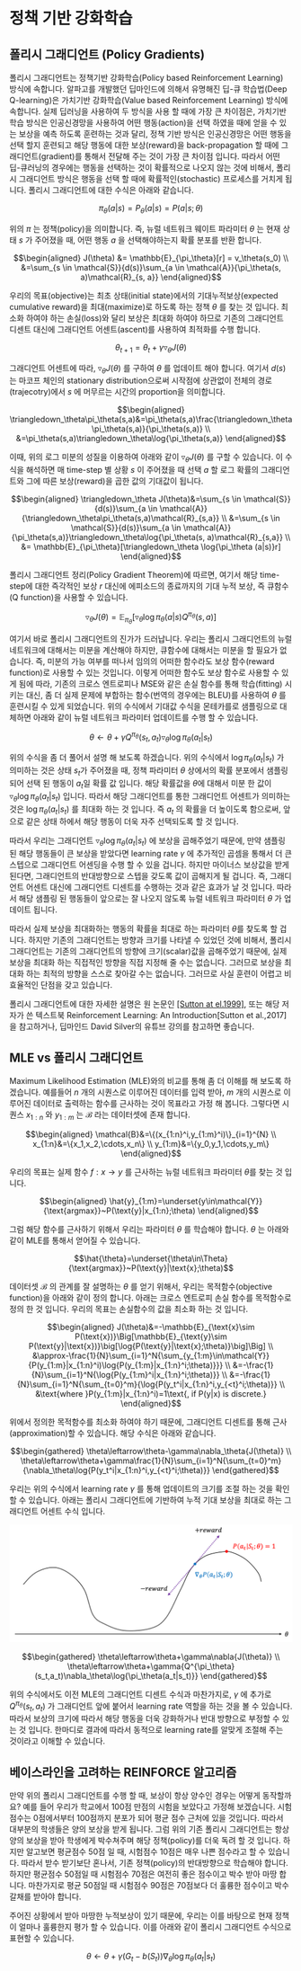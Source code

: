 # 정책 기반 강화학습

## 폴리시 그래디언트 (Policy Gradients)

폴리시 그래디언트는 정책기반 강화학습(Policy based Reinforcement Learning) 방식에 속합니다. 알파고를 개발했던 딥마인드에 의해서 유명해진 딥-큐 학습법(Deep Q-learning)은 가치기반 강화학습(Value based Reinforcement Learning) 방식에 속합니다. 실제 딥러닝을 사용하여 두 방식을 사용 할 때에 가장 큰 차이점은, 가치기반 학습 방식은 인공신경망을 사용하여 어떤 행동(action)을 선택 하였을 때에 얻을 수 있는 보상을 예측 하도록 훈련하는 것과 달리, 정책 기반 방식은 인공신경망은 어떤 행동을 선택 할지 훈련되고 해당 행동에 대한 보상(reward)을 back-propagation 할 때에 그래디언트(gradient)를 통해서 전달해 주는 것이 가장 큰 차이점 입니다. 따라서 어떤 딥-큐러닝의 경우에는 행동을 선택하는 것이 확률적으로 나오지 않는 것에 비해서, 폴리시 그래디언트 방식은 행동을 선택 할 때에 확률적인(stochastic) 프로세스를 거치게 됩니다. 폴리시 그래디언트에 대한 수식은 아래와 같습니다.

$$\pi_\theta(a|s) = P_\theta(a|s) = P(a|s; \theta)$$

위의 $\pi$ 는 정책(policy)을 의미합니다. 즉, 뉴럴 네트워크 웨이트 파라미터 $\theta$ 는 현재 상태 $s$ 가 주어졌을 때, 어떤 행동 $a$ 을 선택해야하는지 확률 분포를 반환 합니다.

$$\begin{aligned}
J(\theta) &= \mathbb{E}_{\pi_\theta}[r] = v_\theta(s_0) \\
&=\sum_{s \in \mathcal{S}}{d(s)}\sum_{a \in \mathcal{A}}{\pi_\theta(s, a)\mathcal{R}_{s, a}}
\end{aligned}$$

우리의 목표(objective)는 최초 상태(initial state)에서의 기대누적보상(expected cumulative reward)을 최대(maximize)로 하도록 하는 정책 $\theta$ 를 찾는 것 입니다. 최소화 하여야 하는 손실(loss)와 달리 보상은 최대화 하여야 하므로 기존의 그래디언트 디센트 대신에 그래디언트 어센트(ascent)를 사용하여 최적화를 수행 합니다.

$$\theta_{t+1}=\theta_t+\gamma\triangledown_\theta J(\theta)$$

그래디언트 어센트에 따라, $\triangledown_\theta J(\theta)$ 를 구하여 $\theta$ 를 업데이트 해야 합니다. <comment> 여기서 $d(s)$ 는 마코프 체인의 stationary distribution으로써 시작점에 상관없이 전체의 경로(trajecotry)에서 $s$ 에 머무르는 시간의 proportion을 의미합니다. </comment>

$$\begin{aligned}
\triangledown_\theta\pi_\theta(s,a)&=\pi_\theta(s,a)\frac{\triangledown_\theta\pi_\theta(s,a)}{\pi_\theta(s,a)} \\
&=\pi_\theta(s,a)\triangledown_\theta\log{\pi_\theta(s,a)}
\end{aligned}$$

이때, 위의 로그 미분의 성질을 이용하여 아래와 같이 $\triangledown_\theta J(\theta)$ 를 구할 수 있습니다. 이 수식을 해석하면 매 time-step 별 상황 $s$ 이 주어졌을 때 선택 $a$ 할 로그 확률의 그래디언트와 그에 따른 보상(reward)을 곱한 값의 기대값이 됩니다.

$$\begin{aligned}
\triangledown_\theta J(\theta)&=\sum_{s \in \mathcal{S}}{d(s)}\sum_{a \in \mathcal{A}}{\triangledown_\theta\pi_\theta(s,a)\mathcal{R}_{s,a}}  \\
&=\sum_{s \in \mathcal{S}}{d(s)}\sum_{a \in \mathcal{A}}{\pi_\theta(s,a)}\triangledown_\theta\log{\pi_\theta(s, a)\mathcal{R}_{s,a}} \\
&= \mathbb{E}_{\pi_\theta}[\triangledown_\theta \log{\pi_\theta (a|s)}r]
\end{aligned}$$

폴리시 그래디언트 정리(Policy Gradient Theorem)에 따르면, 여기서 해당 time-step에 대한 즉각적인 보상 $r$ 대신에 에피소드의 종료까지의 기대 누적 보상, 즉 큐함수(Q function)을 사용할 수 있습니다.

$$\triangledown_\theta J(\theta) = \mathbb{E}_{\pi_\theta}[\triangledown_\theta \log{\pi_\theta (a|s)}Q^{\pi_\theta}(s,a)]$$

여기서 바로 폴리시 그래디언트의 진가가 드러납니다. 우리는 폴리시 그래디언트의 뉴럴 네트워크에 대해서는 미분을 계산해야 하지만, 큐함수에 대해서는 미분을 할 필요가 없습니다. 즉, 미분의 가능 여부를 떠나서 임의의 어떠한 함수라도 보상 함수(reward function)로 사용할 수 있는 것입니다. 이렇게 어떠한 함수도 보상 함수로 사용할 수 있게 됨에 따라, 기존의 크로스 엔트로피나 MSE와 같은 손실 함수를 통해 학습(fitting) 시키는 대신, 좀 더 실제 문제에 부합하는 함수(번역의 경우에는 BLEU)를 사용하여 $\theta$ 를 훈련시킬 수 있게 되었습니다. 위의 수식에서 기대값 수식을 몬테카를로 샘플링으로 대체하면 아래와 같이 뉴럴 네트워크 파라미터 업데이트를 수행 할 수 있습니다.

$$\theta \leftarrow \theta + \gamma Q^{\pi_\theta}(s_t,a_t)\triangledown_\theta\log{\pi_\theta(a_t|s_t)}$$

위의 수식을 좀 더 풀어서 설명 해 보도록 하겠습니다. 위의 수식에서 $\log{\pi_\theta(a_t|s_t)}$ 가 의미하는 것은 상태 $s_t$가 주어졌을 때, 정책 파라미터 $\theta$ 상에서의 확률 분포에서 샘플링 되어 선택 된 행동이 $a_t$일 확률 값 입니다. 해당 확률값을 $\theta$에 대해서 미분 한 값이 $\triangledown_\theta\log{\pi_\theta(a_t|s_t)}$ 입니다. 따라서 해당 그래디언트를 통한 그래디언트 어센트가 의미하는 것은 $\log{\pi_\theta(a_t|s_t)}$ 를 최대화 하는 것 입니다. 즉 $a_t$ 의 확률을 더 높이도록 함으로써, 앞으로 같은 상태 하에서 해당 행동이 더욱 자주 선택되도록 할 것 입니다.

따라서 우리는 그래디언트 $\triangledown_\theta\log{\pi_\theta(a_t|s_t)}$ 에 보상을 곱해주었기 때문에, 만약 샘플링 된 해당 행동들이 큰 보상을 받았다면 learning rate $\gamma$ 에 추가적인 곱셈을 통해서 더 큰 스텝으로 그래디언트 어센딩을 수행 할 수 있을 겁니다. 하지만 마이너스 보상값을 받게 된다면, 그래디언트의 반대방향으로 스텝을 갖도록 값이 곱해지게 될 겁니다. 즉, 그래디언트 어센트 대신에 그래디언트 디센트를 수행하는 것과 같은 효과가 날 것 입니다. 따라서 해당 샘플링 된 행동들이 앞으로는 잘 나오지 않도록 뉴럴 네트워크 파라미터 $\theta$ 가 업데이트 됩니다.

따라서 실제 보상을 최대화하는 행동의 확률을 최대로 하는 파라미터 $\theta$를 찾도록 할 겁니다. 하지만 기존의 그래디언트는 방향과 크기를 나타낼 수 있었던 것에 비해서, 폴리시 그래디언트는 기존의 그래디언트의 방향에 크기(scalar)값을 곱해주었기 때문에, 실제 보상을 최대화 하는 직접적인 방향을 직접 지정해 줄 수는 없습니다. 그러므로 보상을 최대화 하는 최적의 방향을 스스로 찾아갈 수는 없습니다. 그러므로 사실 훈련이 어렵고 비효율적인 단점을 갖고 있습니다.

<!--
![손실 함수를 최소화 하기 위한 그래디언트 디센트 vs 샘플링을 통한 보상의 최대화를 위한 그래디언트 어센트](../assets/12-03-01.png)
-->

폴리시 그래디언트에 대한 자세한 설명은 원 논문인 [[Sutton at el.1999]](https://papers.nips.cc/paper/1713-policy-gradient-methods-for-reinforcement-learning-with-function-approximation.pdf), 또는 해당 저자가 쓴 텍스트북 Reinforcement Learning: An Introduction[Sutton et al.,2017]을 참고하거나, 딥마인드 David Silver의 유튜브 강의를 참고하면 좋습니다.

## MLE vs 폴리시 그래디언트

Maximum Likelihood Estimation (MLE)와의 비교를 통해 좀 더 이해를 해 보도록 하겠습니다. 예를들어 $n$ 개의 시퀀스로 이루어진 데이터를 입력 받아, $m$ 개의 시퀀스로 이루어진 데이터로 출력하는 함수를 근사하는 것이 목표라고 가정 해 봅니다. 그렇다면 시퀀스 $x_{1:n}$ 와 $y_{1:m}$ 는 $\mathcal{B}$ 라는 데이터셋에 존재 합니다.

$$\begin{aligned}
\mathcal{B}&=\{(x_{1:n}^i,y_{1:m}^i)\}_{i=1}^{N} \\
x_{1:n}&=\{x_1,x_2,\cdots,x_n\} \\
y_{1:m}&=\{y_0,y_1,\cdots,y_m\}
\end{aligned}$$

우리의 목표는 실제 함수 $f:x\rightarrow y$ 를 근사하는 뉴럴 네트워크 파라미터 $\theta$를 찾는 것 입니다.

$$\begin{aligned}
\hat{y}_{1:m}=\underset{y\in\mathcal{Y}}{\text{argmax}}~P(\text{y}|x_{1:n};\theta)
\end{aligned}$$

그럼 해당 함수를 근사하기 위해서 우리는 파라미터 $\theta$ 를 학습해야 합니다. $\theta$ 는 아래와 같이 MLE를 통해서 얻어질 수 있습니다.

$$\hat{\theta}=\underset{\theta\in\Theta}{\text{argmax}}~P(\text{y}|\text{x};\theta)$$

데이터셋 $\mathcal{B}$ 의 관계를 잘 설명하는 $\theta$ 를 얻기 위해서, 우리는 목적함수(objective function)을 아래와 같이 정의 합니다. 아래는 크로스 엔트로피 손실 함수를 목적함수로 정의 한 것 입니다. 우리의 목표는 손실함수의 값을 최소화 하는 것 입니다.

$$\begin{aligned}
J(\theta)&=-\mathbb{E}_{\text{x}\sim P(\text{x})}\Big[\mathbb{E}_{\text{y}\sim P(\text{y}|\text{x})}\big[\log{P(\text{y}|\text{x};\theta)}\big]\Big] \\
&\approx-\frac{1}{N}\sum_{i=1}^N{\sum_{y_{1:m}\in\mathcal{Y}}{P(y_{1:m}|x_{1:n}^i)\log{P(y_{1:m}|x_{1:n}^i;\theta)}}} \\
&=-\frac{1}{N}\sum_{i=1}^N{\log{P(y_{1:m}^i|x_{1:n}^i;\theta)}} \\
&=-\frac{1}{N}\sum_{i=1}^N{\sum_{t=0}^m}{\log{P(y_t^i|x_{1:n}^i,y_{<t}^i;\theta)}} \\
&\text{where }P(y_{1:m}|x_{1:n}^i)=1\text{, if P(y|x) is discrete.}
\end{aligned}$$

위에서 정의한 목적함수를 최소화 하여야 하기 때문에, 그래디언트 디센트를 통해 근사(approximation)할 수 있습니다. 해당 수식은 아래와 같습니다.

$$\begin{gathered}
\theta\leftarrow\theta-\gamma\nabla_\theta{J(\theta)} \\
\theta\leftarrow\theta+\gamma\frac{1}{N}\sum_{i=1}^N{\sum_{t=0}^m}{\nabla_\theta\log{P(y_t^i|x_{1:n}^i,y_{<t}^i;\theta)}}
\end{gathered}$$

우리는 위의 수식에서 learning rate $\gamma$ 를 통해 업데이트의 크기를 조절 하는 것을 확인할 수 있습니다. 아래는 폴리시 그래디언트에 기반하여 누적 기대 보상을 최대로 하는 그래디언트 어센트 수식 입니다.

![폴리시 그래디언트는 샘플링 확률을 최대화 하는 방향으로 그래디언트를 구합니다.](../assets/12-03-02.png)

$$\begin{gathered}
\theta\leftarrow\theta+\gamma\nabla{J(\theta)} \\
\theta\leftarrow\theta+\gamma{Q^{\pi_\theta}(s_t,a_t)\nabla_\theta\log{\pi_\theta(a_t|s_t)}}
\end{gathered}$$

위의 수식에서도 이전 MLE의 그래디언트 디센트 수식과 마찬가지로, $\gamma$ 에 추가로 $Q^{\pi_\theta}(s_t,a_t)$ 가 그래디언트 앞에 붙어서 learning rate 역할을 하는 것을 볼 수 있습니다. 따라서 보상의 크기에 따라서 해당 행동을 더욱 강화하거나 반대 방향으로 부정할 수 있는 것 입니다. 한마디로 결과에 따라서 동적으로 learning rate를 알맞게 조절해 주는 것이라고 이해할 수 있습니다.

## 베이스라인을 고려하는 REINFORCE 알고리즘

만약 위의 폴리시 그래디언트를 수행 할 때, 보상이 항상 양수인 경우는 어떻게 동작할까요? 예를 들어 우리가 학교에서 100점 만점의 시험을 보았다고 가정해 보겠습니다. 시험 점수는 0점에서부터 100점까지 분포가 되어 평균 점수 근처에 있을 것입니다. 따라서 대부분의 학생들은 양의 보상을 받게 됩니다. 그럼 위의 기존 폴리시 그래디언트는 항상 양의 보상을 받아 학생에게 박수쳐주며 해당 정책(policy)를 더욱 독려 할 것 입니다. 하지만 알고보면 평균점수 50점 일 때, 시험점수 10점은 매우 나쁜 점수라고 할 수 있습니다. 따라서 받수 받기보단 혼나서, 기존 정책(policy)의 반대방향으로 학습해야 합니다. 하지만 평균점수 50점일 때 시험점수 70점은 여전히 좋은 점수이고 박수 받아 마땅 합니다. 마찬가지로 평균 50점일 때 시험점수 90점은 70점보다 더 훌륭한 점수이고 박수갈채를 받아야 합니다.

주어진 상황에서 받아 마땅한 누적보상이 있기 때문에, 우리는 이를 바탕으로 현재 정책이 얼마나 훌륭한지 평가 할 수 있습니다. 이를 아래와 같이 폴리시 그래디언트 수식으로 표현할 수 있습니다.

$$\theta \leftarrow \theta + \gamma\big(G_t-b(S_t)\big)\nabla_\theta\log{\pi_\theta(a_t|s_t)}$$
